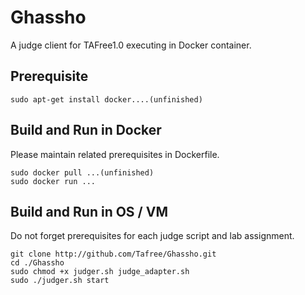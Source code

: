 # Ghassho
A judge client for TAFree1.0 executing in Docker container.

## Prerequisite
```
sudo apt-get install docker....(unfinished)
```

## Build and Run in Docker  
Please maintain related prerequisites in Dockerfile.
```
sudo docker pull ...(unfinished)  
sudo docker run ...
```

## Build and Run in OS / VM  
Do not forget prerequisites for each judge script and lab assignment. 
```
git clone http://github.com/Tafree/Ghassho.git
cd ./Ghassho
sudo chmod +x judger.sh judge_adapter.sh
sudo ./judger.sh start
```
